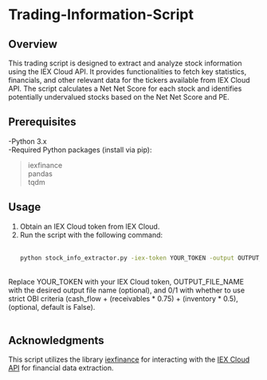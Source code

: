# Trading-Information-Script

## Overview
This trading script is designed to extract and analyze stock information using the IEX Cloud API. It provides functionalities to fetch key statistics, financials, and other relevant data for the tickers available from IEX Cloud API. The script calculates a Net Net Score for each stock and identifies potentially undervalued stocks based on the Net Net Score and PE.

## Prerequisites
-Python 3.x <br />
-Required Python packages (install via pip): <br />
> iexfinance <br />
> pandas <br />
> tqdm <br />

## Usage
1. Obtain an IEX Cloud token from IEX Cloud.
2. Run the script with the following command: <br /><br />
   ```bash
   python stock_info_extractor.py -iex-token YOUR_TOKEN -output OUTPUT_FILE_NAME -OBI-strict 0/1
<br />
 Replace YOUR_TOKEN with your IEX Cloud token, OUTPUT_FILE_NAME with the desired output file name (optional), 
 and 0/1 with whether to use strict OBI criteria (cash_flow + (receivables * 0.75) + (inventory * 0.5), (optional, default is     False).<br /><br />


## Acknowledgments
This script utilizes the library [iexfinance](https://github.com/addisonlynch/iexfinance?tab=readme-ov-file) for interacting with the [IEX Cloud API](https://iexcloud.io/) for financial data extraction.




  

